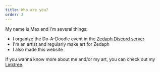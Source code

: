 ```yaml
---
title: Who are you?
order: 3
---
```

My name is Max and I'm several things:

- I organize the Do-A-Doodle event in the [Zedaph Discord server](https://www.patreon.com/zedaphplays)
- I'm an artist and regularly make art for Zedaph
- I also made this website

If you wanna know more about me and/or my art, you can check out my [Linktree](https://linktr.ee/HungryMaxzilla).
